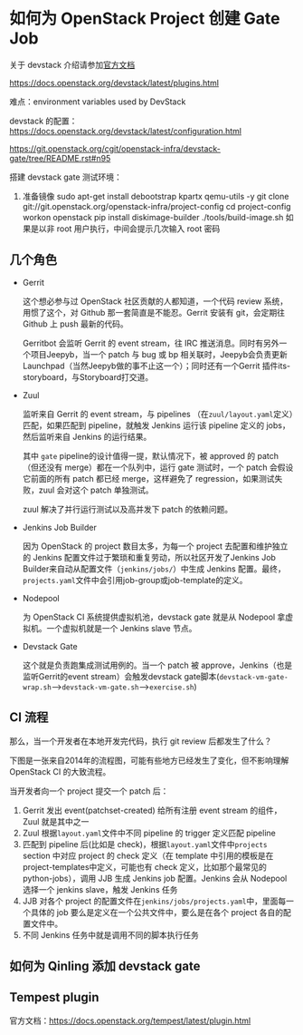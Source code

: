 # 如何为 OpenStack Project 创建 Gate Job

关于 devstack 介绍请参加[官方文档](https://docs.openstack.org/devstack/latest/)

https://docs.openstack.org/devstack/latest/plugins.html

难点：environment variables used by DevStack

devstack 的配置：https://docs.openstack.org/devstack/latest/configuration.html

https://git.openstack.org/cgit/openstack-infra/devstack-gate/tree/README.rst#n95

搭建 devstack gate 测试环境：

1. 准备镜像
sudo apt-get install debootstrap kpartx qemu-utils -y
git clone git://git.openstack.org/openstack-infra/project-config
cd project-config
workon openstack
pip install diskimage-builder
./tools/build-image.sh
如果是以非 root 用户执行，中间会提示几次输入 root 密码



## 几个角色
- Gerrit

  这个想必参与过 OpenStack 社区贡献的人都知道，一个代码 review 系统，用惯了这个，对 Github 那一套简直是不能忍。Gerrit 安装有 git，会定期往 Github 上 push 最新的代码。
  
  Gerritbot 会监听 Gerrit 的 event stream，往 IRC 推送消息。同时有另外一个项目Jeepyb，当一个 patch 与 bug 或 bp 相关联时，Jeepyb会负责更新Launchpad（当然Jeepyb做的事不止这一个）；同时还有一个Gerrit 插件its-storyboard，与Storyboard打交道。

- Zuul

  监听来自 Gerrit 的 event stream，与 pipelines （在`zuul/layout.yaml`定义）匹配，如果匹配到 pipeline，就触发 Jenkins 运行该 pipeline 定义的 jobs，然后监听来自 Jenkins 的运行结果。

  其中 `gate` pipeline的设计值得一提，默认情况下，被 approved 的 patch （但还没有 merge）都在一个队列中，运行 gate 测试时，一个 patch 会假设它前面的所有 patch 都已经 merge，这样避免了 regression，如果测试失败，zuul 会对这个 patch 单独测试。
  
  zuul 解决了并行运行测试以及高并发下 patch 的依赖问题。

- Jenkins Job Builder

  因为 OpenStack 的 project 数目太多，为每一个 project 去配置和维护独立的 Jenkins 配置文件过于繁琐和重复劳动，所以社区开发了Jenkins Job Builder来自动从配置文件（`jenkins/jobs/`）中生成 Jenkins 配置。最终，`projects.yaml`文件中会引用job-group或job-template的定义。

- Nodepool

  为 OpenStack CI 系统提供虚拟机池，devstack gate 就是从 Nodepool 拿虚拟机。一个虚拟机就是一个 Jenkins slave 节点。

- Devstack Gate

  这个就是负责跑集成测试用例的。当一个 patch 被 approve，Jenkins（也是监听Gerrit的event stream）会触发devstack gate脚本(`devstack-vm-gate-wrap.sh`-->`devstack-vm-gate.sh`-->`exercise.sh`)
  
## CI 流程
那么，当一个开发者在本地开发完代码，执行 git review 后都发生了什么？

下图是一张来自2014年的流程图，可能有些地方已经发生了变化，但不影响理解 OpenStack CI 的大致流程。

当开发者向一个 project 提交一个 patch 后：

1. Gerrit 发出 event(patchset-created) 给所有注册 event stream 的组件，Zuul 就是其中之一
2. Zuul 根据`layout.yaml`文件中不同 pipeline 的 trigger 定义匹配 pipeline
3. 匹配到 pipeline 后(比如是 check)，根据`layout.yaml`文件中`projects` section 中对应 project 的 check 定义（在 template 中引用的模板是在project-templates中定义，可能也有 check 定义，比如那个最常见的python-jobs），调用 JJB 生成 Jenkins job 配置。Jenkins 会从 Nodepool 选择一个 jenkins slave，触发 Jenkins 任务
4. JJB 对各个 project 的配置文件在`jenkins/jobs/projects.yaml`中，里面每一个具体的 job 要么是定义在一个公共文件中，要么是在各个 project 各自的配置文件中。
5. 不同 Jenkins 任务中就是调用不同的脚本执行任务

## 如何为 Qinling 添加 devstack gate

## Tempest plugin
官方文档：https://docs.openstack.org/tempest/latest/plugin.html

